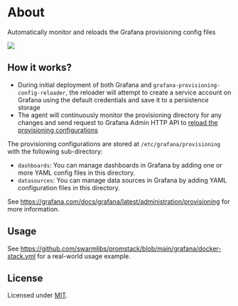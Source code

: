 # About
Automatically monitor and reloads the Grafana provisioning config files

<picture>
  <source media="(prefers-color-scheme: dark)" srcset="https://github.com/user-attachments/assets/06b99b06-6e60-4258-8d7e-dc0897fd8b5a">
  <source media="(prefers-color-scheme: light)" srcset="https://github.com/user-attachments/assets/f6445c39-8377-4187-af96-49876a884ec4">
  <img src="https://github.com/user-attachments/assets/f6445c39-8377-4187-af96-49876a884ec4">
</picture>

## How it works?

- During initial deployment of both Grafana and `grafana-provisioning-config-reloader`, the reloader will attempt to create a service account on Grafana using the default credentials and save it to a persistence storage
- The agent will continuously monitor the provisioning directory for any changes and send request to Grafana Admin HTTP API to [reload the provisioning configurations](https://grafana.com/docs/grafana/latest/developers/http_api/admin/#reload-provisioning-configurations)

The provisioning configurations are stored at `/etc/grafana/provisioning` with the following sub-directory:
- `dashboards`: You can manage dashboards in Grafana by adding one or more YAML config files in this directory.
- `datasources`: You can manage data sources in Grafana by adding YAML configuration files in this directory.
  
See https://grafana.com/docs/grafana/latest/administration/provisioning for more information.

## Usage

See https://github.com/swarmlibs/promstack/blob/main/grafana/docker-stack.yml for a real-world usage example.

## License

Licensed under [MIT](./LICENSE).

